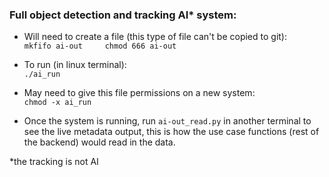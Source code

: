 ### Full object detection and tracking AI* system:

- Will need to create a file (this type of file can't be copied to git):  
`mkfifo ai-out    
chmod 666 ai-out`  

- To run (in linux terminal):  
`./ai_run`

- May need to give this file permissions on a new system:  
`chmod -x ai_run`

- Once the system is running, run `ai-out_read.py` in another terminal to see the live metadata output, this is how the use case functions (rest of the backend) would read in the data.

\*the tracking is not AI
